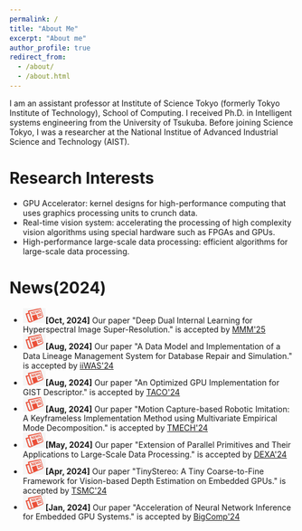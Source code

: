 ```yaml
---
permalink: /
title: "About Me"
excerpt: "About me"
author_profile: true
redirect_from: 
  - /about/
  - /about.html
---
```


I am an assistant professor at Institute of Science Tokyo (formerly Tokyo Institute of Technology), School of Computing. I received Ph.D. in Intelligent systems engineering from the University of Tsukuba. Before joining Science Tokyo, I was a researcher at the National Institue of Advanced Industrial Science and Technology (AIST).

Research Interests 
======
* GPU Accelerator: kernel designs for high-performance computing that uses graphics processing units to crunch data.
* Real-time vision system: accelerating the processing of high complexity vision algorithms using special hardware such as FPGAs and GPUs.
* High-performance large-scale data processing: efficient algorithms for large-scale data processing.

News(2024) 
======
* <img src="../images/news.jpg" alt="Icon" width="40" />**[Oct, 2024]** Our paper "Deep Dual Internal Learning for Hyperspectral Image Super-Resolution." is accepted by [MMM'25](https://mmm2025.net/)
* <img src="../images/news.jpg" alt="Icon" width="40" />**[Aug, 2024]** Our paper "A Data Model and Implementation of a Data Lineage Management System for Database Repair and Simulation." is accepted by [iiWAS'24](https://www.iiwas.org/conferences/iiwas2024/)
* <img src="../images/news.jpg" alt="Icon" width="40" />**[Aug, 2024]** Our paper "An Optimized GPU Implementation for GIST Descriptor." is accepted by [TACO'24](https://dl.acm.org/journal/taco)
* <img src="../images/news.jpg" alt="Icon" width="40" />**[Aug, 2024]** Our paper "Motion Capture-based Robotic Imitation:
A Keyframeless Implementation Method using Multivariate Empirical Mode Decomposition." is accepted by [TMECH'24](https://ieeexplore.ieee.org/xpl/RecentIssue.jsp?punumber=3516)
* <img src="../images/news.jpg" alt="Icon" width="40" />**[May, 2024]** Our paper "Extension of Parallel Primitives and Their Applications to Large-Scale Data Processing." is accepted by [DEXA'24](https://www.dexa.org/node/97)
* <img src="../images/news.jpg" alt="Icon" width="40" />**[Apr, 2024]** Our paper "TinyStereo: A Tiny Coarse-to-Fine Framework for Vision-based Depth Estimation on Embedded GPUs." is accepted by [TSMC'24](https://ieeexplore.ieee.org/xpl/RecentIssue.jsp?punumber=6221021)
* <img src="../images/news.jpg" alt="Icon" width="40" />**[Jan, 2024]** Our paper "Acceleration of Neural Network Inference for Embedded GPU Systems." is accepted by [BigComp'24](https://www.bigcomputing.org/conf2024/)
